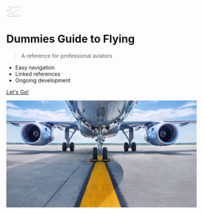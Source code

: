 <!-- _coverpage.md -->

![logo](/img/plane-departure-solid.png)

# Dummies Guide to Flying

> A reference for professional aviators

- Easy navigation
- Linked references
- Ongoing development

[Let's Go!](#Introduction)


<!-- Background Image -->

![](/img/cover.jpg)